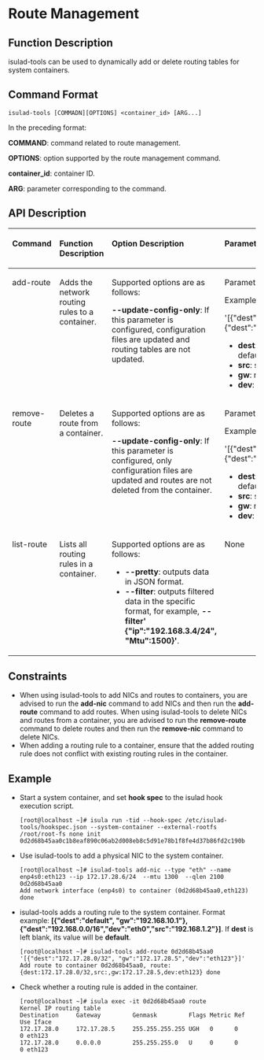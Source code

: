 # Route Management<a name="EN-US_TOPIC_0184808033"></a>

## Function Description<a name="en-us_topic_0182200848_section14614727134812"></a>

isulad-tools can be used to dynamically add or delete routing tables for system containers.

## Command Format<a name="en-us_topic_0182200848_section9239248135514"></a>

```
isulad-tools [COMMADN][OPTIONS] <container_id> [ARG...]
```

In the preceding format:

**COMMAND**: command related to route management.

**OPTIONS**: option supported by the route management command.

**container\_id**: container ID.

**ARG**: parameter corresponding to the command.

## API Description<a name="en-us_topic_0182200848_section17597144212486"></a>

<a name="en-us_topic_0182200848_table1869210387418"></a>
<table><thead align="left"><tr id="en-us_topic_0182200848_row1569373816419"><th class="cellrowborder" valign="top" width="16.028397160283973%" id="mcps1.1.5.1.1"><p id="en-us_topic_0182200848_p106936387415"><a name="en-us_topic_0182200848_p106936387415"></a><a name="en-us_topic_0182200848_p106936387415"></a><strong id="b84235270693550"><a name="b84235270693550"></a><a name="b84235270693550"></a>Command</strong></p>
</th>
<th class="cellrowborder" valign="top" width="22.187781221877813%" id="mcps1.1.5.1.2"><p id="en-us_topic_0182200848_p43193341215"><a name="en-us_topic_0182200848_p43193341215"></a><a name="en-us_topic_0182200848_p43193341215"></a>Function Description</p>
</th>
<th class="cellrowborder" valign="top" width="30.45695430456954%" id="mcps1.1.5.1.3"><p id="en-us_topic_0182200848_p2170152961216"><a name="en-us_topic_0182200848_p2170152961216"></a><a name="en-us_topic_0182200848_p2170152961216"></a>Option Description</p>
</th>
<th class="cellrowborder" valign="top" width="31.326867313268675%" id="mcps1.1.5.1.4"><p id="en-us_topic_0182200848_p15693173814112"><a name="en-us_topic_0182200848_p15693173814112"></a><a name="en-us_topic_0182200848_p15693173814112"></a>Parameter Description</p>
</th>
</tr>
</thead>
<tbody><tr id="en-us_topic_0182200848_row12693163810415"><td class="cellrowborder" valign="top" width="16.028397160283973%" headers="mcps1.1.5.1.1 "><p id="en-us_topic_0182200848_p8603174842418"><a name="en-us_topic_0182200848_p8603174842418"></a><a name="en-us_topic_0182200848_p8603174842418"></a>add-route</p>
</td>
<td class="cellrowborder" valign="top" width="22.187781221877813%" headers="mcps1.1.5.1.2 "><p id="en-us_topic_0182200848_p43636507713"><a name="en-us_topic_0182200848_p43636507713"></a><a name="en-us_topic_0182200848_p43636507713"></a>Adds the network routing rules to a container.</p>
</td>
<td class="cellrowborder" valign="top" width="30.45695430456954%" headers="mcps1.1.5.1.3 "><p id="en-us_topic_0182200848_p11701929151216"><a name="en-us_topic_0182200848_p11701929151216"></a><a name="en-us_topic_0182200848_p11701929151216"></a>Supported options are as follows:</p>
<p id="en-us_topic_0182200848_p0431852201310"><a name="en-us_topic_0182200848_p0431852201310"></a><a name="en-us_topic_0182200848_p0431852201310"></a><strong id="b16601536174020"><a name="b16601536174020"></a><a name="b16601536174020"></a>--update-config-only</strong>: If this parameter is configured, configuration files are updated and routing tables are not updated.</p>
</td>
<td class="cellrowborder" valign="top" width="31.326867313268675%" headers="mcps1.1.5.1.4 "><p id="en-us_topic_0182200848_p4970743143512"><a name="en-us_topic_0182200848_p4970743143512"></a><a name="en-us_topic_0182200848_p4970743143512"></a>Parameter format: <strong id="b19794112375213"><a name="b19794112375213"></a><a name="b19794112375213"></a>[{</strong><em id="i367972414524"><a name="i367972414524"></a><a name="i367972414524"></a>rule1</em><strong id="b171791227175217"><a name="b171791227175217"></a><a name="b171791227175217"></a>},{</strong><em id="i2812152765218"><a name="i2812152765218"></a><a name="i2812152765218"></a>rule2</em><strong id="b1318032745212"><a name="b1318032745212"></a><a name="b1318032745212"></a>}]</strong></p>
<p id="en-us_topic_0182200848_p615914310354"><a name="en-us_topic_0182200848_p615914310354"></a><a name="en-us_topic_0182200848_p615914310354"></a>Example of <em id="i115451328114113"><a name="i115451328114113"></a><a name="i115451328114113"></a>rule</em>:</p>
<p id="en-us_topic_0182200848_p12159163116357"><a name="en-us_topic_0182200848_p12159163116357"></a><a name="en-us_topic_0182200848_p12159163116357"></a>'[{"dest":"default",  "gw":"192.168.10.1"},{"dest":"192.168.0.0/16","dev":"eth0","src":"192.168.1.2"}]'</p>
<a name="en-us_topic_0182200848_ul1058312615818"></a><a name="en-us_topic_0182200848_ul1058312615818"></a><ul id="en-us_topic_0182200848_ul1058312615818"><li><strong id="b823113134119"><a name="b823113134119"></a><a name="b823113134119"></a>dest</strong>: target network. If this parameter is left blank, the default gateway is used.</li><li><strong id="b182041533164118"><a name="b182041533164118"></a><a name="b182041533164118"></a>src</strong>: source IP address of a route.</li><li><strong id="b37991511184215"><a name="b37991511184215"></a><a name="b37991511184215"></a>gw</strong>: route gateway.</li><li><strong id="b3195715194210"><a name="b3195715194210"></a><a name="b3195715194210"></a>dev</strong>: network device.</li></ul>
</td>
</tr>
<tr id="en-us_topic_0182200848_row12634059013"><td class="cellrowborder" valign="top" width="16.028397160283973%" headers="mcps1.1.5.1.1 "><p id="en-us_topic_0182200848_p17486195414355"><a name="en-us_topic_0182200848_p17486195414355"></a><a name="en-us_topic_0182200848_p17486195414355"></a>remove-route</p>
</td>
<td class="cellrowborder" valign="top" width="22.187781221877813%" headers="mcps1.1.5.1.2 "><p id="en-us_topic_0182200848_p9398191102119"><a name="en-us_topic_0182200848_p9398191102119"></a><a name="en-us_topic_0182200848_p9398191102119"></a>Deletes a route from a container.</p>
</td>
<td class="cellrowborder" valign="top" width="30.45695430456954%" headers="mcps1.1.5.1.3 "><p id="en-us_topic_0182200848_p1217002917127"><a name="en-us_topic_0182200848_p1217002917127"></a><a name="en-us_topic_0182200848_p1217002917127"></a>Supported options are as follows:</p>
<p id="en-us_topic_0182200848_p9642651372"><a name="en-us_topic_0182200848_p9642651372"></a><a name="en-us_topic_0182200848_p9642651372"></a><strong id="b154670445217"><a name="b154670445217"></a><a name="b154670445217"></a>--update-config-only</strong>: If this parameter is configured, only configuration files are updated and routes are not deleted from the container.</p>
</td>
<td class="cellrowborder" valign="top" width="31.326867313268675%" headers="mcps1.1.5.1.4 "><p id="en-us_topic_0182200848_p185861042134216"><a name="en-us_topic_0182200848_p185861042134216"></a><a name="en-us_topic_0182200848_p185861042134216"></a>Parameter format: <strong id="b289518195424"><a name="b289518195424"></a><a name="b289518195424"></a>[</strong><em id="i1589631911429"><a name="i1589631911429"></a><a name="i1589631911429"></a>{rule1}</em><strong id="b128983191426"><a name="b128983191426"></a><a name="b128983191426"></a>,</strong><em id="i198991519164216"><a name="i198991519164216"></a><a name="i198991519164216"></a>{rule2}</em><strong id="b789981911425"><a name="b789981911425"></a><a name="b789981911425"></a>]</strong></p>
<p id="en-us_topic_0182200848_p19384145193619"><a name="en-us_topic_0182200848_p19384145193619"></a><a name="en-us_topic_0182200848_p19384145193619"></a>Example of <em id="i1553542414424"><a name="i1553542414424"></a><a name="i1553542414424"></a>rule</em>:</p>
<p id="en-us_topic_0182200848_p7384252365"><a name="en-us_topic_0182200848_p7384252365"></a><a name="en-us_topic_0182200848_p7384252365"></a>'[{"dest":"default",  "gw":"192.168.10.1"},{"dest":"192.168.0.0/16","dev":"eth0","src":"192.168.1.2"}]'</p>
<a name="en-us_topic_0182200848_ul208756521426"></a><a name="en-us_topic_0182200848_ul208756521426"></a><ul id="en-us_topic_0182200848_ul208756521426"><li><strong id="b43666281332"><a name="b43666281332"></a><a name="b43666281332"></a>dest</strong>: target network. If this parameter is left blank, the default gateway is used.</li><li><strong id="b41197421431"><a name="b41197421431"></a><a name="b41197421431"></a>src</strong>: source IP address of a route.</li><li><strong id="b11134104513319"><a name="b11134104513319"></a><a name="b11134104513319"></a>gw</strong>: route gateway.</li><li><strong id="b173991647434"><a name="b173991647434"></a><a name="b173991647434"></a>dev</strong>: network device.</li></ul>
</td>
</tr>
<tr id="en-us_topic_0182200848_row915811441301"><td class="cellrowborder" valign="top" width="16.028397160283973%" headers="mcps1.1.5.1.1 "><p id="en-us_topic_0182200848_p1512713135379"><a name="en-us_topic_0182200848_p1512713135379"></a><a name="en-us_topic_0182200848_p1512713135379"></a>list-route</p>
</td>
<td class="cellrowborder" valign="top" width="22.187781221877813%" headers="mcps1.1.5.1.2 "><p id="en-us_topic_0182200848_p144972610376"><a name="en-us_topic_0182200848_p144972610376"></a><a name="en-us_topic_0182200848_p144972610376"></a>Lists all routing rules in a container.</p>
</td>
<td class="cellrowborder" valign="top" width="30.45695430456954%" headers="mcps1.1.5.1.3 "><p id="en-us_topic_0182200848_p1517092931217"><a name="en-us_topic_0182200848_p1517092931217"></a><a name="en-us_topic_0182200848_p1517092931217"></a>Supported options are as follows:</p>
<a name="en-us_topic_0182200848_ul2807411144318"></a><a name="en-us_topic_0182200848_ul2807411144318"></a><ul id="en-us_topic_0182200848_ul2807411144318"><li><strong id="b1041516931719"><a name="b1041516931719"></a><a name="b1041516931719"></a>--pretty</strong>: outputs data in JSON format.</li><li><strong id="b15656121117177"><a name="b15656121117177"></a><a name="b15656121117177"></a>--filter</strong>: outputs filtered data in the specific format, for example,<strong id="b065701117170"><a name="b065701117170"></a><a name="b065701117170"></a> --filter' {"ip":"192.168.3.4/24", "Mtu":1500}'</strong>.</li></ul>
</td>
<td class="cellrowborder" valign="top" width="31.326867313268675%" headers="mcps1.1.5.1.4 "><p id="en-us_topic_0182200848_p174731584319"><a name="en-us_topic_0182200848_p174731584319"></a><a name="en-us_topic_0182200848_p174731584319"></a>None</p>
</td>
</tr>
</tbody>
</table>

## Constraints<a name="en-us_topic_0182200848_section161147375512"></a>

-   When using isulad-tools to add NICs and routes to containers, you are advised to run the  **add-nic**  command to add NICs and then run the  **add-route**  command to add routes. When using isulad-tools to delete NICs and routes from a container, you are advised to run the  **remove-route**  command to delete routes and then run the  **remove-nic**  command to delete NICs.
-   When adding a routing rule to a container, ensure that the added routing rule does not conflict with existing routing rules in the container.

## Example<a name="en-us_topic_0182200848_section1936515521548"></a>

-   Start a system container, and set  **hook spec**  to the isulad hook execution script.

    ```
    [root@localhost ~]# isula run -tid --hook-spec /etc/isulad-tools/hookspec.json --system-container --external-rootfs /root/root-fs none init
    0d2d68b45aa0c1b8eaf890c06ab2d008eb8c5d91e78b1f8fe4d37b86fd2c190b
    ```


-   Use isulad-tools to add a physical NIC to the system container.

    ```
    [root@localhost ~]# isulad-tools add-nic --type "eth" --name enp4s0:eth123 --ip 172.17.28.6/24  --mtu 1300  --qlen 2100 0d2d68b45aa0
    Add network interface (enp4s0) to container (0d2d68b45aa0,eth123) done
    ```


-   isulad-tools adds a routing rule to the system container. Format example:  **\[\{"dest":"default", "gw":"192.168.10.1"\},\{"dest":"192.168.0.0/16","dev":"eth0","src":"192.168.1.2"\}\]**. If  **dest**  is left blank, its value will be  **default**.

    ```
    [root@localhost ~]# isulad-tools add-route 0d2d68b45aa0 '[{"dest":"172.17.28.0/32", "gw":"172.17.28.5","dev":"eth123"}]'
    Add route to container 0d2d68b45aa0, route: {dest:172.17.28.0/32,src:,gw:172.17.28.5,dev:eth123} done
    ```

-   Check whether a routing rule is added in the container.

    ```
    [root@localhost ~]# isula exec -it 0d2d68b45aa0 route
    Kernel IP routing table
    Destination     Gateway         Genmask         Flags Metric Ref    Use Iface
    172.17.28.0     172.17.28.5     255.255.255.255 UGH   0      0        0 eth123
    172.17.28.0     0.0.0.0         255.255.255.0   U     0      0        0 eth123
    ```


